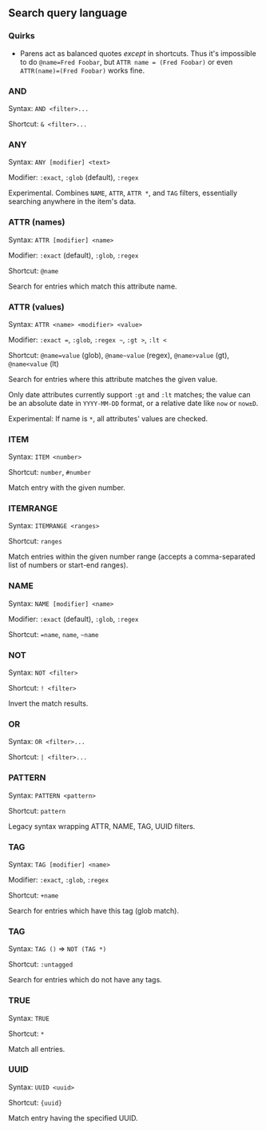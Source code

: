 ## Search query language

### Quirks

 * Parens act as balanced quotes _except_ in shortcuts. Thus it's impossible to do `@name=Fred Foobar`, but `ATTR name = (Fred Foobar)` or even `ATTR(name)=(Fred Foobar)` works fine.

### AND

Syntax: `AND <filter>...`

Shortcut: `& <filter>...`

### ANY

Syntax: `ANY [modifier] <text>`

Modifier: `:exact`, `:glob` (default), `:regex`

Experimental. Combines `NAME`, `ATTR`, `ATTR *`, and `TAG` filters, essentially
searching anywhere in the item's data.

### ATTR (names)

Syntax: `ATTR [modifier] <name>`

Modifier: `:exact` (default), `:glob`, `:regex`

Shortcut: `@name`

Search for entries which match this attribute name.

### ATTR (values)

Syntax: `ATTR <name> <modifier> <value>`

Modifier: `:exact =`, `:glob`, `:regex ~`, `:gt >`, `:lt <`

Shortcut: `@name=value` (glob), `@name~value` (regex), `@name>value` (gt), `@name<value` (lt)

Search for entries where this attribute matches the given value.

Only date attributes currently support `:gt` and `:lt` matches; the value can
be an absolute date in `YYYY-MM-DD` format, or a relative date like `now` or
`now±D`.

Experimental: If name is `*`, all attributes' values are checked.

### ITEM

Syntax: `ITEM <number>`

Shortcut: `number`, `#number`

Match entry with the given number.

### ITEMRANGE

Syntax: `ITEMRANGE <ranges>`

Shortcut: `ranges`

Match entries within the given number range (accepts a comma-separated list of numbers or start-end ranges).

### NAME

Syntax: `NAME [modifier] <name>`

Modifier: `:exact` (default), `:glob`, `:regex`

Shortcut: `=name`, `name`, `~name`

### NOT

Syntax: `NOT <filter>`

Shortcut: `! <filter>`

Invert the match results.

### OR

Syntax: `OR <filter>...`

Shortcut: `| <filter>...`

### PATTERN

Syntax: `PATTERN <pattern>`

Shortcut: `pattern`

Legacy syntax wrapping ATTR, NAME, TAG, UUID filters.

### TAG

Syntax: `TAG [modifier] <name>`

Modifier: `:exact`, `:glob`, `:regex`

Shortcut: `+name`

Search for entries which have this tag (glob match).

### TAG

Syntax: `TAG ()` ⇒ `NOT (TAG *)`

Shortcut: `:untagged`

Search for entries which do not have any tags.

### TRUE

Syntax: `TRUE`

Shortcut: `*`

Match all entries.

### UUID

Syntax: `UUID <uuid>`

Shortcut: `{uuid}`

Match entry having the specified UUID.
